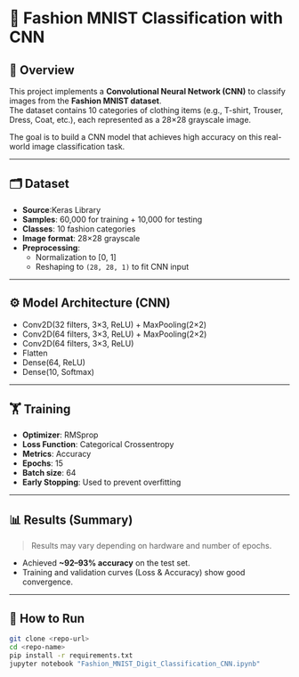 # 👗 Fashion MNIST Classification with CNN

## 📌 Overview  
This project implements a **Convolutional Neural Network (CNN)** to classify images from the **Fashion MNIST dataset**.  
The dataset contains 10 categories of clothing items (e.g., T-shirt, Trouser, Dress, Coat, etc.), each represented as a 28×28 grayscale image.  

The goal is to build a CNN model that achieves high accuracy on this real-world image classification task.

---

## 🗂️ Dataset  
- **Source**:Keras Library
- **Samples**: 60,000 for training + 10,000 for testing  
- **Classes**: 10 fashion categories  
- **Image format**: 28×28 grayscale  
- **Preprocessing**:  
  - Normalization to [0, 1]  
  - Reshaping to `(28, 28, 1)` to fit CNN input  

---

## ⚙️ Model Architecture (CNN)  
- Conv2D(32 filters, 3×3, ReLU) + MaxPooling(2×2)  
- Conv2D(64 filters, 3×3, ReLU) + MaxPooling(2×2)  
- Conv2D(64 filters, 3×3, ReLU)  
- Flatten  
- Dense(64, ReLU)  
- Dense(10, Softmax)  

---

## 🏋️ Training  
- **Optimizer**: RMSprop  
- **Loss Function**: Categorical Crossentropy  
- **Metrics**: Accuracy  
- **Epochs**: 15  
- **Batch size**: 64  
- **Early Stopping**: Used to prevent overfitting  

---

## 📊 Results (Summary)  
> Results may vary depending on hardware and number of epochs.

- Achieved **~92–93% accuracy** on the test set.  
- Training and validation curves (Loss & Accuracy) show good convergence.  

---

## 🚀 How to Run  
```bash
git clone <repo-url>
cd <repo-name>
pip install -r requirements.txt
jupyter notebook "Fashion_MNIST_Digit_Classification_CNN.ipynb"

